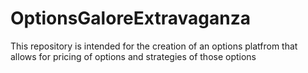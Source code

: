 # OptionsGaloreExtravaganza
This repository is intended for the creation of an options platfrom that allows for pricing of options and strategies of those options
